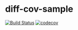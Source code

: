# diff-cov-sample

[![Build Status](https://travis-ci.org/toss/diff-cov-sample.svg?branch=master)](https://travis-ci.org/toss/diff-cov-sample)
[![codecov](https://codecov.io/gh/toss/diff-cov-sample/branch/master/graph/badge.svg)](https://codecov.io/gh/toss/diff-cov-sample)
